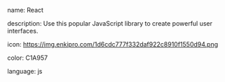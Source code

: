 name: React

description: Use this popular JavaScript library to create powerful user interfaces.

icon: https://img.enkipro.com/1d6cdc777f332daf922c8910f1550d94.png

color: C1A957

language: js
